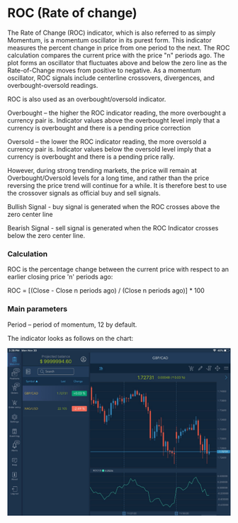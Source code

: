 # ROC \(Rate of change\)

The Rate of Change \(ROC\) indicator, which is also referred to as simply Momentum, is a momentum oscillator in its purest form. This indicator measures the percent change in price from one period to the next. The ROC calculation compares the current price with the price "n" periods ago. The plot forms an oscillator that fluctuates above and below the zero line as the Rate-of-Change moves from positive to negative. As a momentum oscillator, ROC signals include centerline crossovers, divergences, and overbought-oversold readings.

ROC is also used as an overbought/oversold indicator.

Overbought – the higher the ROC indicator reading, the more overbought a currency pair is. Indicator values above the overbought level imply that a currency is overbought and there is a pending price correction

Oversold – the lower the ROC indicator reading, the more oversold a currency pair is. Indicator values below the oversold level imply that a currency is overbought and there is a pending price rally.

However, during strong trending markets, the price will remain at Overbought/Oversold levels for a long time, and rather than the price reversing the price trend will continue for a while. It is therefore best to use the crossover signals as official buy and sell signals.

Bullish Signal - buy signal is generated when the ROC crosses above the zero center line

Bearish Signal - sell signal is generated when the ROC Indicator crosses below the zero center line.

### Calculation <a id="calculation"></a>

ROC is the percentage change between the current price with respect to an earlier closing price 'n' periods ago:

ROC = \[\(Close - Close n periods ago\) / \(Close n periods ago\)\] \* 100

### Main parameters <a id="main-parameters"></a>

Period – period of momentum, 12 by default.

The indicator looks as follows on the chart:

![](../../../../../.gitbook/assets/roc%20%281%29.jpg)

